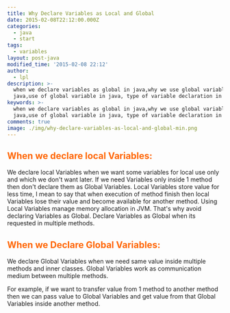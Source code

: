 ```yaml
---
title: Why Declare Variables as Local and Global
date: 2015-02-08T22:12:00.000Z
categories:
  - java
  - start
tags:
  - variables
layout: post-java
modified_time: '2015-02-08 22:12'
author:
  - lpl
description: >-
  when we declare variables as global in java,why we use global variable in
  java,use of global variable in java, type of variable declaration in java
keywords: >-
  when we declare variables as global in java,why we use global variable in
  java,use of global variable in java, type of variable declaration in java
comments: true
image: ./img/why-declare-variables-as-local-and-global-min.png
---
```


## <span style="color: #ff6600;">When we declare local Variables:</span>

We declare local Variables when we want some variables for local use only and which we don't want later. If we need Variables only inside 1 method then don't declare them as Global Variables. Local Variables store value for less time, I mean to say that when execution of method finish then local Variables lose their value and become available for another method. Using Local Variables manage memory allocation in JVM. That's why avoid declaring Variables as Global. Declare Variables as Global when its requested in multiple methods.

## <span style="color: #ff6600;">When we Declare Global Variables:</span>

We declare Global Variables when we need same value inside multiple methods and inner classes. Global Variables work as communication medium between multiple methods.

For example, if we want to transfer value from 1 method to another method then we can pass value to Global Variables and get value from that Global Variables inside another method.

